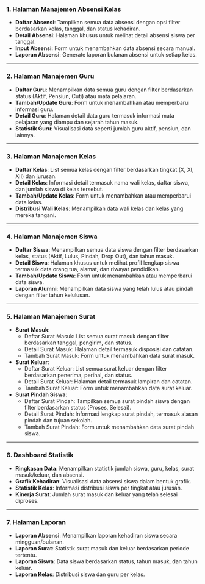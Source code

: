 
### **1. Halaman Manajemen Absensi Kelas**
   - **Daftar Absensi**: Tampilkan semua data absensi dengan opsi filter berdasarkan kelas, tanggal, dan status kehadiran.
   - **Detail Absensi**: Halaman khusus untuk melihat detail absensi siswa per tanggal.
   - **Input Absensi**: Form untuk menambahkan data absensi secara manual.
   - **Laporan Absensi**: Generate laporan bulanan absensi untuk setiap kelas.

---

### **2. Halaman Manajemen Guru**
   - **Daftar Guru**: Menampilkan data semua guru dengan filter berdasarkan status (Aktif, Pensiun, Cuti) atau mata pelajaran.
   - **Tambah/Update Guru**: Form untuk menambahkan atau memperbarui informasi guru.
   - **Detail Guru**: Halaman detail data guru termasuk informasi mata pelajaran yang diampu dan sejarah tahun masuk.
   - **Statistik Guru**: Visualisasi data seperti jumlah guru aktif, pensiun, dan lainnya.

---

### **3. Halaman Manajemen Kelas**
   - **Daftar Kelas**: List semua kelas dengan filter berdasarkan tingkat (X, XI, XII) dan jurusan.
   - **Detail Kelas**: Informasi detail termasuk nama wali kelas, daftar siswa, dan jumlah siswa di kelas tersebut.
   - **Tambah/Update Kelas**: Form untuk menambahkan atau memperbarui data kelas.
   - **Distribusi Wali Kelas**: Menampilkan data wali kelas dan kelas yang mereka tangani.

---

### **4. Halaman Manajemen Siswa**
   - **Daftar Siswa**: Menampilkan semua data siswa dengan filter berdasarkan kelas, status (Aktif, Lulus, Pindah, Drop Out), dan tahun masuk.
   - **Detail Siswa**: Halaman khusus untuk melihat profil lengkap siswa termasuk data orang tua, alamat, dan riwayat pendidikan.
   - **Tambah/Update Siswa**: Form untuk menambahkan atau memperbarui data siswa.
   - **Laporan Alumni**: Menampilkan data siswa yang telah lulus atau pindah dengan filter tahun kelulusan.

---

### **5. Halaman Manajemen Surat**
   - **Surat Masuk**:
     - Daftar Surat Masuk: List semua surat masuk dengan filter berdasarkan tanggal, pengirim, dan status.
     - Detail Surat Masuk: Halaman detail termasuk disposisi dan catatan.
     - Tambah Surat Masuk: Form untuk menambahkan data surat masuk.
   - **Surat Keluar**:
     - Daftar Surat Keluar: List semua surat keluar dengan filter berdasarkan penerima, perihal, dan status.
     - Detail Surat Keluar: Halaman detail termasuk lampiran dan catatan.
     - Tambah Surat Keluar: Form untuk menambahkan data surat keluar.
   - **Surat Pindah Siswa**:
     - Daftar Surat Pindah: Tampilkan semua surat pindah siswa dengan filter berdasarkan status (Proses, Selesai).
     - Detail Surat Pindah: Informasi lengkap surat pindah, termasuk alasan pindah dan tujuan sekolah.
     - Tambah Surat Pindah: Form untuk menambahkan data surat pindah siswa.

---

### **6. Dashboard Statistik**
   - **Ringkasan Data**: Menampilkan statistik jumlah siswa, guru, kelas, surat masuk/keluar, dan absensi.
   - **Grafik Kehadiran**: Visualisasi data absensi siswa dalam bentuk grafik.
   - **Statistik Kelas**: Informasi distribusi siswa per tingkat atau jurusan.
   - **Kinerja Surat**: Jumlah surat masuk dan keluar yang telah selesai diproses.

---

### **7. Halaman Laporan**
   - **Laporan Absensi**: Menampilkan laporan kehadiran siswa secara mingguan/bulanan.
   - **Laporan Surat**: Statistik surat masuk dan keluar berdasarkan periode tertentu.
   - **Laporan Siswa**: Data siswa berdasarkan status, tahun masuk, dan tahun keluar.
   - **Laporan Kelas**: Distribusi siswa dan guru per kelas.

